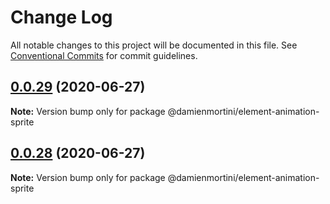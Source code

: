 # Change Log

All notable changes to this project will be documented in this file.
See [Conventional Commits](https://conventionalcommits.org) for commit guidelines.

## [0.0.29](https://github.com/damienmortini/lib/compare/@damienmortini/element-animation-sprite@0.0.28...@damienmortini/element-animation-sprite@0.0.29) (2020-06-27)

**Note:** Version bump only for package @damienmortini/element-animation-sprite





## [0.0.28](https://github.com/damienmortini/lib/compare/@damienmortini/element-animation-sprite@0.0.27...@damienmortini/element-animation-sprite@0.0.28) (2020-06-27)

**Note:** Version bump only for package @damienmortini/element-animation-sprite
